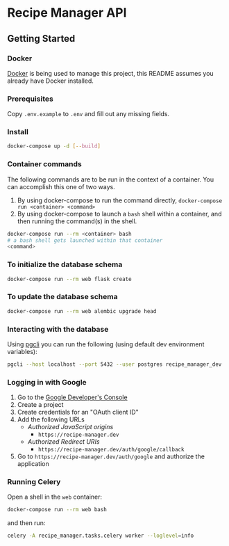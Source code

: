 # Recipe Manager API

## Getting Started

### Docker

[Docker](https://www.docker.com/) is being used to manage this project, this README assumes you already have Docker installed.

### Prerequisites

Copy `.env.example` to `.env` and fill out any missing fields.

### Install

```sh
docker-compose up -d [--build]
```

### Container commands

The following commands are to be run in the context of a container. You can accomplish this one of two ways.

1. By using docker-compose to run the command directly, `docker-compose run <container> <command>`
2. By using docker-compose to launch a `bash` shell within a container, and then running the command(s) in the shell.
```sh
docker-compose run --rm <container> bash
# a bash shell gets launched within that container
<command>
```

### To initialize the database schema

```sh
docker-compose run --rm web flask create
```

### To update the database schema

```sh
docker-compose run --rm web alembic upgrade head
```

### Interacting with the database

Using [pgcli](http://pgcli.com/) you can run the following (using default dev environment variables):

```sh
pgcli --host localhost --port 5432 --user postgres recipe_manager_dev
```

### Logging in with Google

1. Go to the [Google Developer's Console](https://console.developers.google.com/)
2. Create a project
3. Create credentials for an "OAuth client ID"
4. Add the following URLs
    * *Authorized JavaScript origins*
        * `https://recipe-manager.dev`
    * *Authorized Redirect URIs*
        * `https://recipe-manager.dev/auth/google/callback`
5. Go to `https://recipe-manager.dev/auth/google` and authorize the application

### Running Celery

Open a shell in the `web` container:

```sh
docker-compose run --rm web bash
```

and then run:

```sh
celery -A recipe_manager.tasks.celery worker --loglevel=info
```

